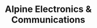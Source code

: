 ---
title: "Alpine Electronics & Communications"
url: /aurora/alpine-electronics-and-communications/
shop: electronics
---